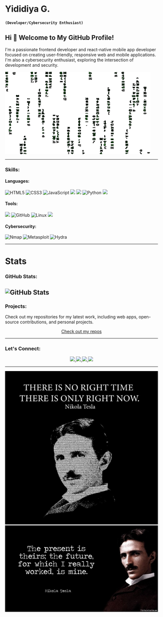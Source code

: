 # Yididiya G.
**`(Developer/Cybersecurity Enthusiast)`**

## Hi 👋 Welcome to My GitHub Profile!
I'm a passionate frontend developer and react-native mobile app developer focused on creating user-friendly, responsive web and mobile applications. I'm also a cybersecurity enthusiast, exploring the intersection of development and security.

![My Cool GIF](https://raw.githubusercontent.com/yidextech/yidextech/main/Images/yidextech.gif)

---
### Skills:

#### Languages:
<div>
  <img src="https://img.icons8.com/color/48/000000/html-5.png" alt="HTML5" title="HTML5"/>
  <img src="https://img.icons8.com/color/48/000000/css3.png" alt="CSS3" title="CSS3"/>
  <img src="https://img.icons8.com/color/48/000000/javascript.png" alt="JavaScript" title="JavaScript"/>
  <img src="https://cdn.jsdelivr.net/gh/devicons/devicon@latest/icons/react/react-original.svg" width="48px" />
  <img src="https://cdn.jsdelivr.net/gh/devicons/devicon@latest/icons/cplusplus/cplusplus-original.svg" width="48px"/>
  <img src="https://img.icons8.com/color/48/000000/python.png" alt="Python" title="Python"/>
  <img src="https://cdn.jsdelivr.net/gh/devicons/devicon@latest/icons/bash/bash-original.svg" width="48px" />
          
</div>

#### Tools:
<div>
  <img src="https://cdn.jsdelivr.net/gh/devicons/devicon@latest/icons/git/git-original.svg" width="48px" />
  <img src="https://img.icons8.com/ios-filled/50/000000/github.png" alt="GitHub" title="GitHub"/>
  <img src="https://img.icons8.com/color/48/000000/linux.png" alt="Linux" title="Linux"/>
  <img src="https://cdn.jsdelivr.net/gh/devicons/devicon@latest/icons/windows8/windows8-original.svg" width="48px" />
          
</div>

#### Cybersecurity:
<div>
  <img src="https://img.icons8.com/color/48/000000/nmap.png" alt="Nmap" title="Nmap"/>
  <img src="https://img.icons8.com/color/48/000000/metasploit.png" alt="Metasploit" title="Metasploit"/>
  <img src="https://img.icons8.com/color/48/000000/hydra.png" alt="Hydra" title="Hydra"/>
</div>

---

# Stats
### GitHub Stats:
![GitHub Stats](https://github-readme-stats.vercel.app/api?username=yidextech&show_icons=true&theme=radical)
---

### Projects:
Check out my repositories for my latest work, including web apps, open-source contributions, and personal projects.

<div align="center">
  <a href="https://github.com/yidextech?tab=repositories">Check out my repos</a>
</div>

---

### Let's Connect:
<div align="center">
  <a href="your-twitter-url" target="_blank">
    <img src="https://cdn.jsdelivr.net/gh/devicons/devicon@latest/icons/twitter/twitter-original.svg" width="48px"/>
  </a>
  <a href="your-linkedin-url" target="_blank">
    <img src="https://cdn.jsdelivr.net/gh/devicons/devicon@latest/icons/linkedin/linkedin-original.svg" width="48px" />
  </a>
  <a href="your-leetcode-url" target="_blank">
    <img src="https://raw.githubusercontent.com/rahuldkjain/github-profile-readme-generator/master/src/images/icons/Social/leet-code.svg" width="48px" />
  </a>
  <a href="your-codeforces-url" target="_blank">
    <img src="https://raw.githubusercontent.com/rahuldkjain/github-profile-readme-generator/master/src/images/icons/Social/codeforces.svg" width="48px" />
  </a>
</div>


---

<div align="center">

<img src="https://github.com/yidextech/yidextech/blob/main/Images/nikola-teslaquote.jpg">
<img src="https://github.com/yidextech/yidextech/blob/main/Images/nikola-teslaquote2.jpg">
  
</div>




